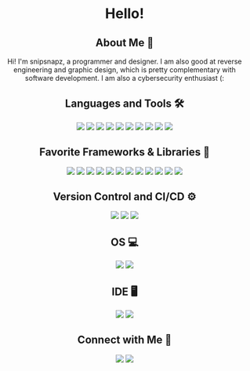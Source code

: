 <div align="center">
  <h1>Hello!</h1>
  
  ## About Me 🌱
  
  Hi! I'm snipsnapz, a programmer and designer. I am also good at reverse engineering and graphic design, which is pretty complementary with software development. I am also a cybersecurity enthusiast (:
  
  ## Languages and Tools 🛠

  <div>
    <img src="https://img.shields.io/badge/Java-%23ED8B00.svg?style=for-the-badge&logo=java&logoColor=white" />
    <img src="https://img.shields.io/badge/Python-%233776AB.svg?style=for-the-badge&logo=python&logoColor=white" />
    <img src="https://img.shields.io/badge/JavaScript-%23F7DF1E.svg?style=for-the-badge&logo=javascript&logoColor=black" />
    <img src="https://img.shields.io/badge/Kotlin-%237F52FF.svg?style=for-the-badge&logo=kotlin&logoColor=white" />
    <img src="https://img.shields.io/badge/Groovy-%23429970.svg?style=for-the-badge&logo=apachegroovy&logoColor=white" />
    <img src="https://img.shields.io/badge/HTML5-%23E34F26.svg?style=for-the-badge&logo=html5&logoColor=white" />
    <img src="https://img.shields.io/badge/CSS3-%231572B6.svg?style=for-the-badge&logo=css3&logoColor=white" />
    <img src="https://img.shields.io/badge/C-%2300599C.svg?style=for-the-badge&logo=c&logoColor=white" />
    <img src="https://img.shields.io/badge/C++-%2300599C.svg?style=for-the-badge&logo=c%2B%2B&logoColor=white" />
    <img src="https://img.shields.io/badge/Rust-%23000000.svg?style=for-the-badge&logo=rust&logoColor=white" />
  </div>

  ## Favorite Frameworks & Libraries 🌸

  <div>
    <img src="https://img.shields.io/badge/Node.js-%23339933.svg?style=for-the-badge&logo=node.js&logoColor=white" />
    <img src="https://img.shields.io/badge/React-%2361DAFB.svg?style=for-the-badge&logo=react&logoColor=black" />
    <img src="https://img.shields.io/badge/Vue.js-%234FC08D.svg?style=for-the-badge&logo=vue.js&logoColor=white" />
    <img src="https://img.shields.io/badge/Express.js-%23000000.svg?style=for-the-badge&logo=express&logoColor=white" />
    <img src="https://img.shields.io/badge/Next.js-%23000000.svg?style=for-the-badge&logo=next.js&logoColor=white" />
    <img src="https://img.shields.io/badge/Django-%23092E20.svg?style=for-the-badge&logo=django&logoColor=white" />
    <img src="https://img.shields.io/badge/Flask-%23000000.svg?style=for-the-badge&logo=flask&logoColor=white" />
    <img src="https://img.shields.io/badge/FastAPI-%23009474.svg?style=for-the-badge&logo=fastapi&logoColor=white" />
    <img src="https://img.shields.io/badge/Spring-%236DB33F.svg?style=for-the-badge&logo=spring&logoColor=white" />
    <img src="https://img.shields.io/badge/JavaFX-%231DA1F2.svg?style=for-the-badge&logo=java&logoColor=white" />
    <img src="https://img.shields.io/badge/Bootstrap-%23563D7C.svg?style=for-the-badge&logo=bootstrap&logoColor=white" />
    <img src="https://img.shields.io/badge/Rocket-%23DE1B31.svg?style=for-the-badge&logo=rust&logoColor=white" />
  </div>

  ## Version Control and CI/CD ⚙️

  <div>
    <img src="https://img.shields.io/badge/Git-%23F05032.svg?style=for-the-badge&logo=git&logoColor=white" />
    <img src="https://img.shields.io/badge/GitHub-%23181717.svg?style=for-the-badge&logo=github&logoColor=white" />
    <img src="https://img.shields.io/badge/GitLab-%23FC6D26.svg?style=for-the-badge&logo=gitlab&logoColor=white" />
  </div>

  ## OS 💻

  <div>
    <img src="https://img.shields.io/badge/Windows%2011-%230078D7.svg?style=for-the-badge&logo=windows&logoColor=white" />
    <img src="https://img.shields.io/badge/Arch%20Linux-%23A44D25.svg?style=for-the-badge&logo=arch-linux&logoColor=white" />
  </div>

  ## IDE 🖥️

  <div>
    <img src="https://img.shields.io/badge/IntelliJ%20IDEA-%23000000.svg?style=for-the-badge&logo=intellijidea&logoColor=white" />
    <img src="https://img.shields.io/badge/Visual%20Studio%20Code-%23007ACC.svg?style=for-the-badge&logo=visual-studio-code&logoColor=white" />
  </div>

  ## Connect with Me 🤝

  <div>
    <img src="https://img.shields.io/badge/Discord-snipsnapz-7289DA?style=for-the-badge&logo=discord&logoColor=white" />
    <a href="https://www.youtube.com/channel/UCjROPOwiWoWQaU_lFNkihXg" target="_blank">
      <img src="https://img.shields.io/badge/YouTube-SnipSnap-red?style=for-the-badge&logo=youtube&logoColor=white" />
    </a>
  </div>
</div>
